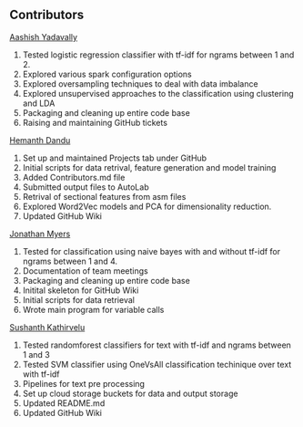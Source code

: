 ## Contributors

[Aashish Yadavally](https://github.com/aashishyadavally) <br />
1. Tested logistic regression classifier with tf-idf for ngrams between 1 and 2.
2. Explored various spark configuration options
3. Explored oversampling techniques to deal with data imbalance
4. Explored unsupervised approaches to the classification using clustering and LDA
5. Packaging and cleaning up entire code base
6. Raising and maintaining GitHub tickets
 
[Hemanth Dandu](https://github.com/hemanthme22) <br />
1. Set up and maintained Projects tab under GitHub
2. Initial scripts for data retrival, feature generation and model training
3. Added Contributors.md file
4. Submitted output files to AutoLab
5. Retrival of sectional features from asm files
6. Explored Word2Vec models and PCA for dimensionality reduction.
7. Updated GitHub Wiki

[Jonathan Myers](https://github.com/submyers) <br />
1. Tested for classification using naive bayes with and without tf-idf for ngrams between 1 and 4.
2. Documentation of team meetings
3. Packaging and cleaning up entire code base
4. Initital skeleton for GitHub Wiki
5. Initial scripts for data retrieval
6. Wrote main program for variable calls

[Sushanth Kathirvelu](https://github.com/Sushanth-Kathirvelu) <br />
1. Tested randomforest classifiers for text with tf-idf and ngrams between 1 and 3
2. Tested SVM classifier using OneVsAll classification techinique over text with tf-idf
3. Pipelines for text pre processing
4. Set up cloud storage buckets for data and output storage
5. Updated README.md
6. Updated GitHub Wiki
 
 
 

